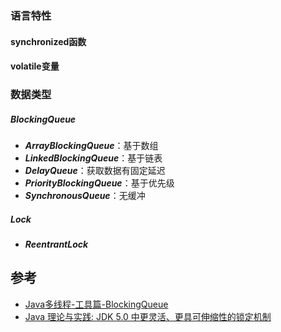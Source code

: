 ### 语言特性
#### synchronized函数
#### volatile变量
### 数据类型
##### BlockingQueue
* ***ArrayBlockingQueue***：基于数组
* ***LinkedBlockingQueue***：基于链表
* ***DelayQueue***：获取数据有固定延迟
* ***PriorityBlockingQueue***：基于优先级
* ***SynchronousQueue***：无缓冲

##### Lock
* ***ReentrantLock***
## 参考
* [Java多线程-工具篇-BlockingQueue](http://www.cnblogs.com/jackyuj/archive/2010/11/24/1886553.html)
* [Java 理论与实践: JDK 5.0 中更灵活、更具可伸缩性的锁定机制](http://www.ibm.com/developerworks/cn/java/j-jtp10264/index.html)